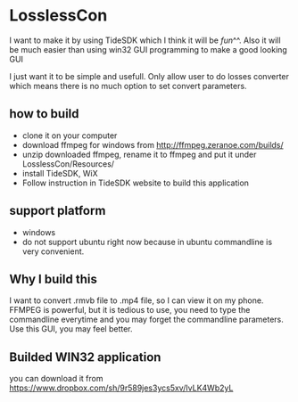 LosslessCon
===========

I want to make it by using TideSDK which I think it will be *fun*^^. Also it will be much easier than using
win32 GUI programming to make a good looking GUI

I just want it to be simple and usefull. Only allow user to do losses converter which means there is no much
option to set convert parameters. 

how to build
---------------
* clone it on your computer
* download ffmpeg for windows from http://ffmpeg.zeranoe.com/builds/
* unzip downloaded ffmpeg, rename it to ffmpeg and put it under LosslessCon/Resources/
* install TideSDK, WiX
* Follow instruction in TideSDK website to build this application

support platform
-----------------
* windows
* do not support ubuntu right now because in ubuntu commandline is very convenient.


Why I build this
-------------------
I want to convert .rmvb file to .mp4 file, so I can view it on my phone. 
FFMPEG is powerful, but it is tedious to use, you need to type the commandline everytime and you may forget
 the commandline parameters. Use this GUI, you may feel better.

Builded WIN32 application
---------------------------
you can download it from https://www.dropbox.com/sh/9r589jes3ycs5xv/IvLK4Wb2yL
